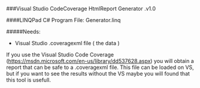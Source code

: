 ###Visual Studio CodeCoverage HtmlReport Generator .v1.0

####LINQPad C# Program File: Generator.linq

#####Needs:
- Visual Studio .coveragexml file ( the data )

If you use the Visual Studio Code Coverage (https://msdn.microsoft.com/en-us/library/dd537628.aspx) you will obtain a report that can be safe to a .coveragexml file.
This file can be loaded on VS, but if you want to see the results without the VS maybe you will found that this tool is usefull.
